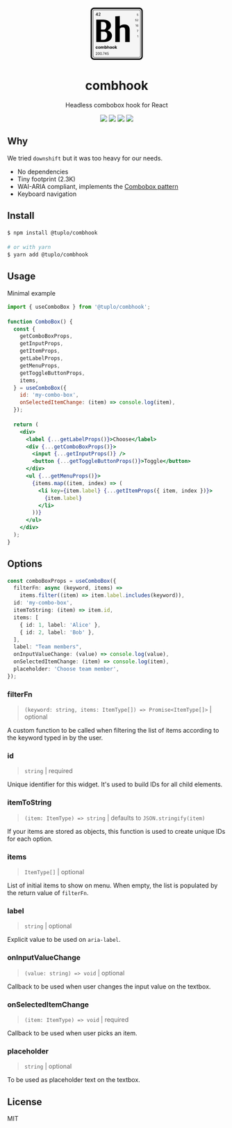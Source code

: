 <br />
<div align="center">
  <img src="logo.png" alt="Logo" width="120" height="120">
  <h1 align="center">combhook</h3>
  <p align="center">Headless combobox hook for React</p>
  <p align="center">
    <img src="https://img.shields.io/npm/v/@tuplo/combhook">
    <img src="https://img.shields.io/bundlephobia/minzip/@tuplo/combhook">
  	 <a href="https://codeclimate.com/github/tuplo/combhook/test_coverage"><img src="https://api.codeclimate.com/v1/badges/3960dc58d920755d77a0/test_coverage" /></a>
  	 <img src="https://github.com/tuplo/combhook/actions/workflows/build.yml/badge.svg">
  </p>
</div>

## Why

We tried `downshift` but it was too heavy for our needs.

- No dependencies
- Tiny footprint (2.3K)
- WAI-ARIA compliant, implements the [Combobox pattern](https://www.w3.org/WAI/ARIA/apg/patterns/combobox/)
- Keyboard navigation

## Install

```bash
$ npm install @tuplo/combhook

# or with yarn
$ yarn add @tuplo/combhook
```

## Usage

Minimal example

```jsx
import { useComboBox } from '@tuplo/combhook';

function ComboBox() {
  const {
    getComboBoxProps,
    getInputProps,
    getItemProps,
    getLabelProps,
    getMenuProps,
    getToggleButtonProps,
    items,
  } = useComboBox({
    id: 'my-combo-box',
    onSelectedItemChange: (item) => console.log(item),
  });

  return (
    <div>
      <label {...getLabelProps()}>Choose</label>
      <div {...getComboBoxProps()}>
        <input {...getInputProps()} />
        <button {...getToggleButtonProps()}>Toggle</button>
      </div>
      <ul {...getMenuProps()}>
        {items.map((item, index) => (
          <li key={item.label} {...getItemProps({ item, index })}>
            {item.label}
          </li>
        ))}
      </ul>
    </div>
  );
}
```

## Options

```typescript
const comboBoxProps = useComboBox({
  filterFn: async (keyword, items) =>
    items.filter((item) => item.label.includes(keyword)),
  id: 'my-combo-box',
  itemToString: (item) => item.id,
  items: [
    { id: 1, label: 'Alice' },
    { id: 2, label: 'Bob' },
  ],
  label: "Team members",
  onInputValueChange: (value) => console.log(value),
  onSelectedItemChange: (item) => console.log(item),
  placeholder: 'Choose team member',
});
```

### filterFn

> `(keyword: string, items: ItemType[]) => Promise<ItemType[]>` | optional

A custom function to be called when filtering the list of items according to the keyword typed in by the user.

### id

> `string` | required

Unique identifier for this widget. It's used to build IDs for all child elements.

### itemToString

> `(item: ItemType) => string` | defaults to `JSON.stringify(item)`

If your items are stored as objects, this function is used to create unique IDs for each option.

### items

> `ItemType[]` | optional

List of initial items to show on menu. When empty, the list is populated by the return value of `filterFn`.

### label

> `string` | optional

Explicit value to be used on `aria-label`.

### onInputValueChange

> `(value: string) => void` | optional

Callback to be used when user changes the input value on the textbox.

### onSelectedItemChange

> `(item: ItemType) => void` | required

Callback to be used when user picks an item.

### placeholder

> `string` | optional

To be used as placeholder text on the textbox.

## License

MIT
